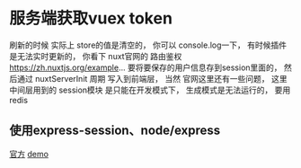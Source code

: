 # 服务端获取vuex token

刷新的时候 实际上 store的值是清空的， 你可以 console.log一下， 有时候插件是无法实时更新的， 你看下 nuxt官网的 路由鉴权 https://zh.nuxtjs.org/example... 要将要保存的用户信息存到session里面的， 然后通过 nuxtServerInit 周期 写入到前端层， 当然 官网这里还有一些问题， 这里中间层用到的 session模块 是只能在开发模式下， 生成模式是无法运行的， 要用 redis

## 使用express-session、node/express
[官方](https://zh.nuxtjs.org/examples/auth-routes/#%E4%BD%BF%E7%94%A8-express-%E5%92%8C-sessions)
[demo](https://codesandbox.io/s/github/nuxt/nuxt.js/tree/dev/examples/auth-routes?from-embed)